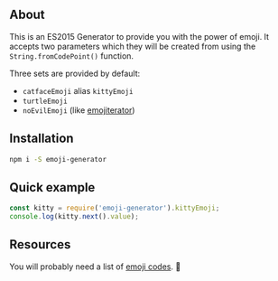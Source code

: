 ## About
This is an ES2015 Generator to provide you with the power of emoji.
It accepts two parameters which they will be created from using the
`String.fromCodePoint()` function.

Three sets are provided by default:
- `catfaceEmoji` alias `kittyEmoji`
- `turtleEmoji`
- `noEvilEmoji` (like [emojiterator](https://github.com/rgbkrk/emojiterator))

## Installation
```bash
npm i -S emoji-generator
```

## Quick example
```javascript
const kitty = require('emoji-generator').kittyEmoji;
console.log(kitty.next().value);
```

## Resources
You will probably need a list of
[emoji codes](http://unicode.org/emoji/charts/full-emoji-list.html). 🐞
